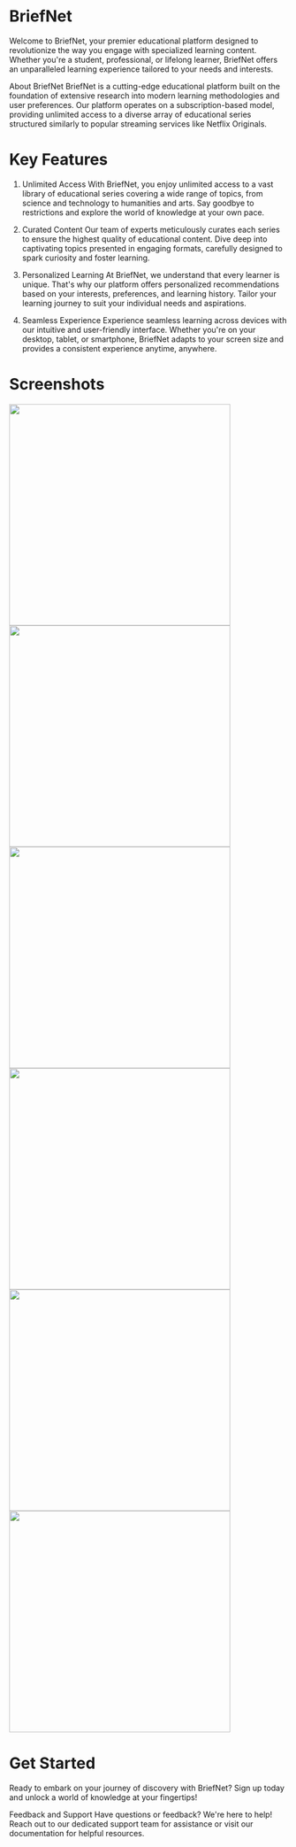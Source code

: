 # BriefNet
Welcome to BriefNet, your premier educational platform designed to revolutionize the way you engage with specialized learning content. Whether you're a student, professional, or lifelong learner, BriefNet offers an unparalleled learning experience tailored to your needs and interests.

About BriefNet
BriefNet is a cutting-edge educational platform built on the foundation of extensive research into modern learning methodologies and user preferences. Our platform operates on a subscription-based model, providing unlimited access to a diverse array of educational series structured similarly to popular streaming services like Netflix Originals.

# Key Features
1. Unlimited Access
With BriefNet, you enjoy unlimited access to a vast library of educational series covering a wide range of topics, from science and technology to humanities and arts. Say goodbye to restrictions and explore the world of knowledge at your own pace.

2. Curated Content
Our team of experts meticulously curates each series to ensure the highest quality of educational content. Dive deep into captivating topics presented in engaging formats, carefully designed to spark curiosity and foster learning.

3. Personalized Learning
At BriefNet, we understand that every learner is unique. That's why our platform offers personalized recommendations based on your interests, preferences, and learning history. Tailor your learning journey to suit your individual needs and aspirations.

4. Seamless Experience
Experience seamless learning across devices with our intuitive and user-friendly interface. Whether you're on your desktop, tablet, or smartphone, BriefNet adapts to your screen size and provides a consistent experience anytime, anywhere.

# Screenshots
<img src="assets/overview/s1.png" width="400"> <img src="assets/overview/s4.png" width="400">
<img src="assets/overview/s2.png" width="400"> <img src="assets/overview/s5.png" width="400">
<img src="assets/overview/s3.png" width="400"> <img src="assets/overview/s6.png" width="400">

# Get Started
Ready to embark on your journey of discovery with BriefNet? Sign up today and unlock a world of knowledge at your fingertips!

Feedback and Support
Have questions or feedback? We're here to help! Reach out to our dedicated support team for assistance or visit our documentation for helpful resources.